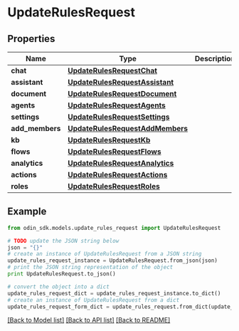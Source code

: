 # UpdateRulesRequest


## Properties

Name | Type | Description | Notes
------------ | ------------- | ------------- | -------------
**chat** | [**UpdateRulesRequestChat**](UpdateRulesRequestChat.md) |  | [optional] 
**assistant** | [**UpdateRulesRequestAssistant**](UpdateRulesRequestAssistant.md) |  | [optional] 
**document** | [**UpdateRulesRequestDocument**](UpdateRulesRequestDocument.md) |  | [optional] 
**agents** | [**UpdateRulesRequestAgents**](UpdateRulesRequestAgents.md) |  | [optional] 
**settings** | [**UpdateRulesRequestSettings**](UpdateRulesRequestSettings.md) |  | [optional] 
**add_members** | [**UpdateRulesRequestAddMembers**](UpdateRulesRequestAddMembers.md) |  | [optional] 
**kb** | [**UpdateRulesRequestKb**](UpdateRulesRequestKb.md) |  | [optional] 
**flows** | [**UpdateRulesRequestFlows**](UpdateRulesRequestFlows.md) |  | [optional] 
**analytics** | [**UpdateRulesRequestAnalytics**](UpdateRulesRequestAnalytics.md) |  | [optional] 
**actions** | [**UpdateRulesRequestActions**](UpdateRulesRequestActions.md) |  | [optional] 
**roles** | [**UpdateRulesRequestRoles**](UpdateRulesRequestRoles.md) |  | [optional] 

## Example

```python
from odin_sdk.models.update_rules_request import UpdateRulesRequest

# TODO update the JSON string below
json = "{}"
# create an instance of UpdateRulesRequest from a JSON string
update_rules_request_instance = UpdateRulesRequest.from_json(json)
# print the JSON string representation of the object
print UpdateRulesRequest.to_json()

# convert the object into a dict
update_rules_request_dict = update_rules_request_instance.to_dict()
# create an instance of UpdateRulesRequest from a dict
update_rules_request_form_dict = update_rules_request.from_dict(update_rules_request_dict)
```
[[Back to Model list]](../README.md#documentation-for-models) [[Back to API list]](../README.md#documentation-for-api-endpoints) [[Back to README]](../README.md)


